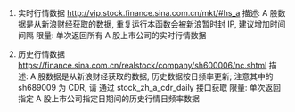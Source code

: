 1. 实时行情数据  http://vip.stock.finance.sina.com.cn/mkt/#hs_a
   描述: A 股数据是从新浪财经获取的数据, 重复运行本函数会被新浪暂时封 IP, 建议增加时间间隔 限量: 单次返回所有 A
   股上市公司的实时行情数据

2. 历史行情数据  https://finance.sina.com.cn/realstock/company/sh600006/nc.shtml
   描述: A 股数据是从新浪财经获取的数据, 历史数据按日频率更新; 注意其中的 sh689009 为 CDR, 请 通过 stock_zh_a_cdr_daily
   接口获取 限量: 单次返回指定 A 股上市公司指定日期间的历史行情日频率数据